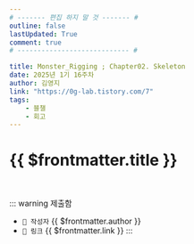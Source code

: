 ```yaml
---
# ------- 편집 하지 말 것 ------- #
outline: false
lastUpdated: True
comment: true
# ---------------------------- #

title: Monster_Rigging ; Chapter02. Skeleton
date: 2025년 1기 16주차
author: 김영지
link: "https://0g-lab.tistory.com/7"
tags:
    - 블챌
    - 회고
---
```


# {{ $frontmatter.title }}

<br>

<!-- 여기는 냅두기 -->
::: warning 제출함
 - `🥳 작성자` {{ $frontmatter.author }}
 - `🔗 링크` <a :href="$frontmatter.link" target="_blank" rel="noopener"> {{ $frontmatter.link }} </a>
::: 

<!-- 업데이트 사항 등 필요한 내용 아래부터 자유롭게 사용 -->
<!-- ::: info 업데이트 내역
- 2025-08-01 첫 게시  
- 2025-08-09: 이미지 추가  
- 2025-08-10: 오타 수정
::: -->
